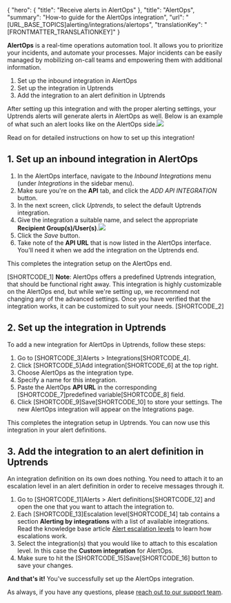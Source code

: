 {
  "hero": {
    "title": "Receive alerts in AlertOps"
  },
  "title": "AlertOps",
  "summary": "How-to guide for the AlertOps integration",
  "url": "[URL_BASE_TOPICS]alerting/integrations/alertops",
  "translationKey": "[FRONTMATTER_TRANSLATIONKEY]"
}

**AlertOps** is a real-time operations automation tool. It allows you to prioritize your incidents, and automate your processes. Major incidents can be easily managed by mobilizing on-call teams and empowering them with additional information.

1.  Set up the inbound integration in AlertOps
2.  Set up the integration in Uptrends
3.  Add the integration to an alert definition in Uptrends

After setting up this integration and with the proper alerting settings, your Uptrends alerts will generate alerts in AlertOps as well. Below is an example of what such an alert looks like on the AlertOps side.![]([LINK_URL_1])

Read on for detailed instructions on how to set up this integration!

## 1. Set up an inbound integration in AlertOps

1.  In the AlertOps interface, navigate to the *Inbound Integrations* menu (under *Integrations* in the sidebar menu).
2.  Make sure you're on the **API** tab, and click the *ADD API INTEGRATION* button.
3.  In the next screen, click *Uptrends*, to select the default Uptrends integration.
4.  Give the integration a suitable name, and select the appropriate **Recipient Group(s)/User(s)**.![]([LINK_URL_2])
5.  Click the *Save* button.
6.  Take note of the **API URL** that is now listed in the AlertOps interface. You'll need it when we add the integration on the Uptrends end.

This completes the integration setup on the AlertOps end.

[SHORTCODE_1]
**Note**: AlertOps offers a predefined Uptrends integration, that should be functional right away. This integration is highly customizable on the AlertOps end, but while we're setting up, we recommend not changing any of the advanced settings. Once you have verified that the integration works, it can be customized to suit your needs.
[SHORTCODE_2]

## 2. Set up the integration in Uptrends

To add a new integration for AlertOps in Uptrends, follow these steps:

1.  Go to [SHORTCODE_3]Alerts > Integrations[SHORTCODE_4].
2.  Click [SHORTCODE_5]Add integration[SHORTCODE_6] at the top right.
3.  Choose AlertOps as the integration type.
4.  Specify a name for this integration.
5.  Paste the AlertOps **API URL** in the corresponding [SHORTCODE_7]predefined variable[SHORTCODE_8] field.
6.  Click [SHORTCODE_9]Save[SHORTCODE_10] to store your settings. The new AlertOps integration will appear on the Integrations page.

This completes the integration setup in Uptrends. You can now use this integration in your alert definitions.

## 3. Add the integration to an alert definition in Uptrends

An integration definition on its own does nothing. You need to attach it to an escalation level in an alert definition in order to receive messages through it.

1.  Go to [SHORTCODE_11]Alerts > Alert definitions[SHORTCODE_12] and open the one that you want to attach the integration to.
2.  Each [SHORTCODE_13]Escalation level[SHORTCODE_14] tab contains a section **Alerting by integrations** with a list of available integrations. Read the knowledge base article [Alert escalation levels]([LINK_URL_3]) to learn how escalations work.
3.  Select the integration(s) that you would like to attach to this escalation level. In this case the **Custom integration** for AlertOps.
4.  Make sure to hit the [SHORTCODE_15]Save[SHORTCODE_16] button to save your changes.

**And that's it!** You've successfully set up the AlertOps integration.

As always, if you have any questions, please [reach out to our support team]([LINK_URL_4]).
